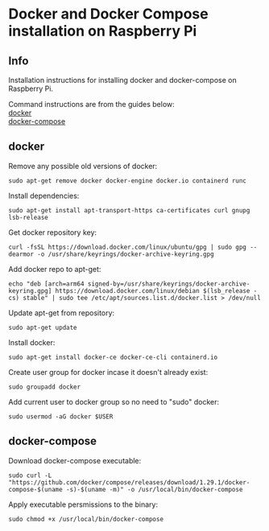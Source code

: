 # Docker and Docker Compose installation on Raspberry Pi

## Info

Installation instructions for installing docker and docker-compose on Raspberry Pi.

Command instructions are from the guides below:  
[docker](https://docs.docker.com/engine/install/debian/)  
[docker-compose](https://docs.docker.com/compose/install/)

## docker

Remove any possible old versions of docker:

    sudo apt-get remove docker docker-engine docker.io containerd runc

Install dependencies:

    sudo apt-get install apt-transport-https ca-certificates curl gnupg lsb-release

Get docker repository key:

    curl -fsSL https://download.docker.com/linux/ubuntu/gpg | sudo gpg --dearmor -o /usr/share/keyrings/docker-archive-keyring.gpg

Add docker repo to apt-get:

    echo "deb [arch=arm64 signed-by=/usr/share/keyrings/docker-archive-keyring.gpg] https://download.docker.com/linux/debian $(lsb_release -cs) stable" | sudo tee /etc/apt/sources.list.d/docker.list > /dev/null

Update apt-get from repository:

    sudo apt-get update

Install docker:

    sudo apt-get install docker-ce docker-ce-cli containerd.io

Create user group for docker incase it doesn't already exist:

    sudo groupadd docker

Add current user to docker group so no need to "sudo" docker:

    sudo usermod -aG docker $USER


## docker-compose

Download docker-compose executable:

    sudo curl -L "https://github.com/docker/compose/releases/download/1.29.1/docker-compose-$(uname -s)-$(uname -m)" -o /usr/local/bin/docker-compose

Apply executable persmissions to the binary:

    sudo chmod +x /usr/local/bin/docker-compose
